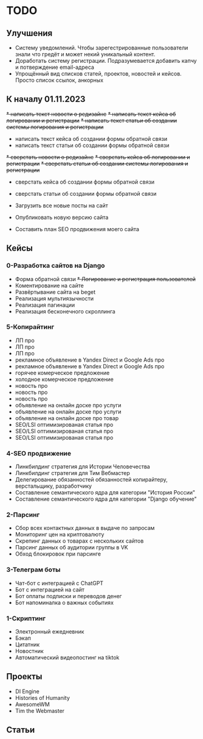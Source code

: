 # TODO


##  Улучшения 
* Систему уведомлений. 
Чтобы зарегестрированные пользователи знали что гредёт
и может некий уникальный контент.
* Доработать систему регистрации.
Подразумевается добавить капчу и потверждение email-адреса
* Упрощённый вид списков статей, проектов, новостей и кейсов.
Просто список ссылок, анкорных
## К началу 01.11.2023
~~* написать текст новости о редизайне~~
~~* написать текст кейса об логировании и регистрации~~
~~* написать текст статьи об создании системы логирования и регистрации~~ 
* написать текст кейса об создании формы обратной связи 
* написать текст статьи об создании формы обратной связи 

~~* сверстать новости о редизайне~~
~~* сверстать кейса об логировании и регистрации~~
~~* сверстать статьи об создании системы логирования и регистрации~~
* сверстать кейса об создании формы обратной связи 
* сверстать статьи об создании формы обратной связи

* Загрузить все новые посты на сайт 
* Опубликовать новую версию сайта

* Составить план SEO продвижения моего сайта

## Кейсы
### 0-Разработка сайтов на Django
* Форма обратной связи
~~* Логирование и регистрация пользователей~~
* Коментирование на сайте
* Развёртывание сайта на beget
* Реализация мультиязычности
* Реализация пагинации
* Реализация бесконечного скроллинга
### 5-Копирайтинг 
* ЛП про
* ЛП про
* ЛП про
* рекламное объявление в Yandex Direct и Google Ads про
* рекламное объявление в Yandex Direct и Google Ads про
* горячее комерческое предложение
* холодное комерческое предложение
* новость про 
* новость про 
* новость про 
* объявление на онлайн доске про услуги  
* объявление на онлайн доске про услуги  
* объявление на онлайн доске про товар  
* SEO/LSI оптимизированая статья про
* SEO/LSI оптимизированая статья про
* SEO/LSI оптимизированая статья про
### 4-SEO продвижение
* Линкбилдинг стратегия для Истории Человечества
* Линкбилдинг стратегия для Тим Вебмастер 
* Делегирование обязанностей обязанностей копирайтеру, верстальщику, разработчику
* Составление семантического ядра для категории "История России"
* Составление семантического ядра для категории "Django обучение"
### 2-Парсинг
* Сбор всех контактных данных в выдаче по запросам
* Мониторинг цен на криптовалюту
* Скрепинг данных о товарах с нескольких сайтов
* Парсинг данных об аудитории группы в VK
* Обход блокировок при парсинге
### 3-Телеграм боты
* Чат-бот с интеграцией с ChatGPT
* Бот с интеграцией на сайт
* Бот оплаты подписки и переводов денег
* Бот напоминалка о важных событиях
### 1-Скриптинг
* Электронный ежедневник
* Бэкап
* Цитатник
* Новостник
* Автоматический видеопостинг на tiktok

## Проекты
* DI Engine
* Histories of Humanity
* AwesomeWM
* Tim the Webmaster

## Статьи
